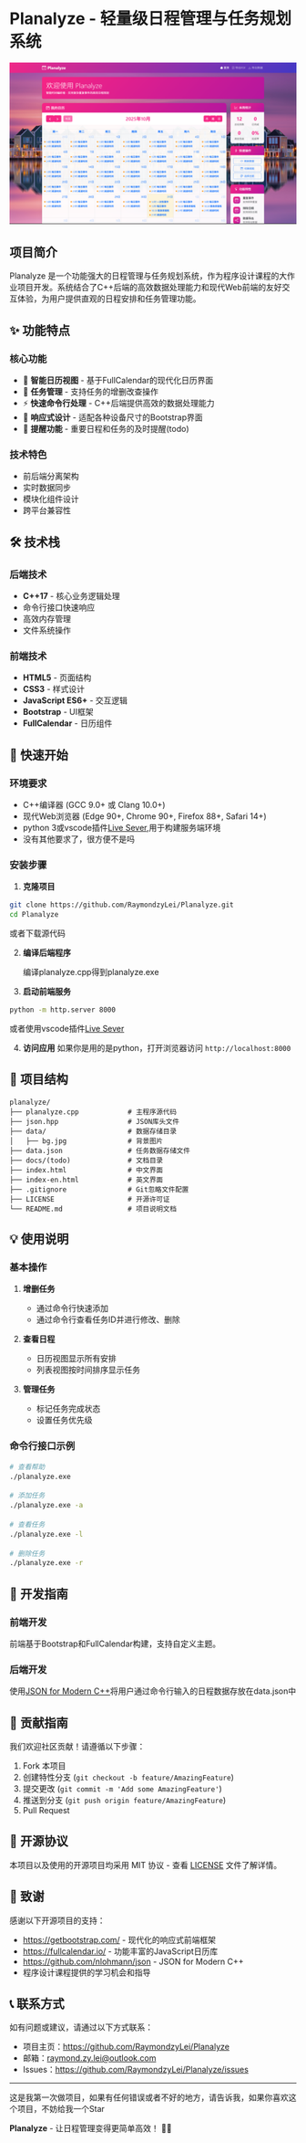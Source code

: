 # Planalyze - 轻量级日程管理与任务规划系统
![](/readmepic/zh.png)
## 项目简介

Planalyze 是一个功能强大的日程管理与任务规划系统，作为程序设计课程的大作业项目开发。系统结合了C++后端的高效数据处理能力和现代Web前端的友好交互体验，为用户提供直观的日程安排和任务管理功能。

## ✨ 功能特点

### 核心功能
- 📅 **智能日历视图** - 基于FullCalendar的现代化日历界面
- 📝 **任务管理** - 支持任务的增删改查操作
- ⚡ **快速命令行处理** - C++后端提供高效的数据处理能力
- 🎨 **响应式设计** - 适配各种设备尺寸的Bootstrap界面
- 🔔 **提醒功能** - 重要日程和任务的及时提醒(todo)

### 技术特色
- 前后端分离架构
- 实时数据同步
- 模块化组件设计
- 跨平台兼容性

## 🛠 技术栈

### 后端技术
- **C++17** - 核心业务逻辑处理
- 命令行接口快速响应
- 高效内存管理
- 文件系统操作

### 前端技术
- **HTML5** - 页面结构
- **CSS3** - 样式设计
- **JavaScript ES6+** - 交互逻辑
- **Bootstrap** - UI框架
- **FullCalendar** - 日历组件

## 🚀 快速开始

### 环境要求
- C++编译器 (GCC 9.0+ 或 Clang 10.0+)
- 现代Web浏览器 (Edge 90+, Chrome 90+, Firefox 88+, Safari 14+)
- python 3或vscode插件[Live Sever](https://marketplace.visualstudio.com/items?itemName=ritwickdey.LiveServer),用于构建服务端环境
- 没有其他要求了，很方便不是吗

### 安装步骤

1. **克隆项目**
```bash
git clone https://github.com/RaymondzyLei/Planalyze.git
cd Planalyze
```
   或者下载源代码

2. **编译后端程序**

   编译planalyze.cpp得到planalyze.exe

3. **启动前端服务**
```bash
python -m http.server 8000
```
   或者使用vscode插件[Live Sever](https://marketplace.visualstudio.com/items?itemName=ritwickdey.LiveServer)

4. **访问应用**
如果你是用的是python，打开浏览器访问 `http://localhost:8000`

## 📁 项目结构

```
planalyze/
├── planalyze.cpp            # 主程序源代码
├── json.hpp                 # JSON库头文件
├── data/                    # 数据存储目录
│   ├── bg.jpg               # 背景图片
├── data.json                # 任务数据存储文件
├── docs/(todo)              # 文档目录
├── index.html               # 中文界面
├── index-en.html            # 英文界面
├── .gitignore               # Git忽略文件配置
├── LICENSE                  # 开源许可证
└── README.md                # 项目说明文档
```

## 💡 使用说明

### 基本操作

1. **增删任务**
   - 通过命令行快速添加
   - 通过命令行查看任务ID并进行修改、删除

2. **查看日程**
   - 日历视图显示所有安排
   - 列表视图按时间排序显示任务

3. **管理任务**
   - 标记任务完成状态
   - 设置任务优先级

### 命令行接口示例

```bash
# 查看帮助
./planalyze.exe

# 添加任务
./planalyze.exe -a

# 查看任务
./planalyze.exe -l

# 删除任务
./planalyze.exe -r
```

## 🔧 开发指南

### 前端开发
前端基于Bootstrap和FullCalendar构建，支持自定义主题。

### 后端开发
使用[JSON for Modern C++](https://github.com/nlohmann/json)将用户通过命令行输入的日程数据存放在data.json中

## 🤝 贡献指南

我们欢迎社区贡献！请遵循以下步骤：

1. Fork 本项目
2. 创建特性分支 (`git checkout -b feature/AmazingFeature`)
3. 提交更改 (`git commit -m 'Add some AmazingFeature'`)
4. 推送到分支 (`git push origin feature/AmazingFeature`)
5. Pull Request

## 📄 开源协议

本项目以及使用的开源项目均采用 MIT 协议 - 查看 [LICENSE](LICENSE) 文件了解详情。

## 🙏 致谢

感谢以下开源项目的支持：

- https://getbootstrap.com/ - 现代化的响应式前端框架
- https://fullcalendar.io/ - 功能丰富的JavaScript日历库
- https://github.com/nlohmann/json - JSON for Modern C++
- 程序设计课程提供的学习机会和指导

## 📞 联系方式

如有问题或建议，请通过以下方式联系：

- 项目主页：https://github.com/RaymondzyLei/Planalyze
- 邮箱：raymond.zy.lei@outlook.com
- Issues：https://github.com/RaymondzyLei/Planalyze/issues

---

这是我第一次做项目，如果有任何错误或者不好的地方，请告诉我，如果你喜欢这个项目，不妨给我一个Star

**Planalyze** - 让日程管理变得更简单高效！ 📅✨
